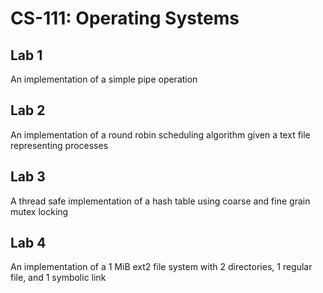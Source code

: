 # CS-111: Operating Systems

## Lab 1
An implementation of a simple pipe operation

## Lab 2
An implementation of a round robin scheduling algorithm given a text file representing processes

## Lab 3
A thread safe implementation of a hash table using coarse and fine grain mutex locking

## Lab 4
An implementation of a 1 MiB ext2 file system with 2 directories, 1 regular file, and 1 symbolic link
